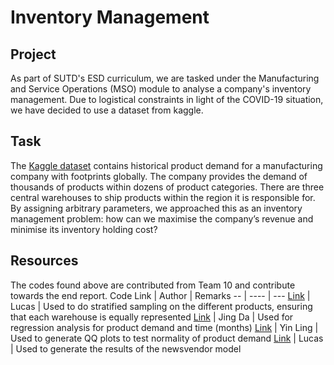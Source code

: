 # Inventory Management
## Project
As part of SUTD's ESD curriculum, we are tasked under the Manufacturing and Service Operations (MSO) module to analyse a company's inventory management. Due to logistical constraints in light of the COVID-19 situation, we have decided to use a dataset from kaggle. 

## Task
The [Kaggle dataset](https://www.kaggle.com/felixzhao/productdemandforecasting) contains historical product demand for a manufacturing company with footprints globally. The company provides the demand of thousands of products within dozens of product categories. There are three central warehouses to ship products within the region it is responsible for. By assigning arbitrary parameters, we approached this as an inventory management problem: how can we maximise the company’s revenue and minimise its inventory holding cost?

## Resources
The codes found above are contributed from Team 10 and contribute towards the end report. 
Code Link | Author | Remarks
-- | ---- | ---
[Link](../master/2D_MSO.ipynb) | Lucas | Used to do stratified sampling on the different products, ensuring that each warehouse is equally represented
[Link](../master/Stats%202D%20-%20Regression.R) | Jing Da | Used for regression analysis for product demand and time (months)
[Link](../master/QQplot.R) | Yin Ling | Used to generate QQ plots to test normality of product demand 
[Link](../master/Newsvendormodel-analysis.xlsx) | Lucas | Used to generate the results of the newsvendor model
